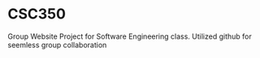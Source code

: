 # CSC350

Group Website Project for Software Engineering class. Utilized github for seemless group collaboration
